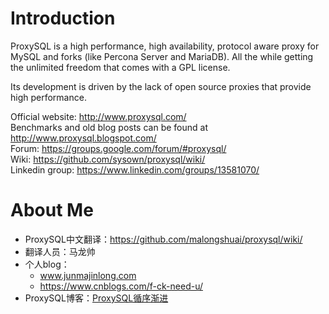 Introduction
============

ProxySQL is a high performance, high availability, protocol aware proxy for MySQL and forks (like Percona Server and MariaDB).
All the while getting the unlimited freedom that comes with a GPL license.

Its development is driven by the lack of open source proxies that provide high performance.  

Official website: http://www.proxysql.com/  
Benchmarks and old blog posts can be found at http://www.proxysql.blogspot.com/  
Forum: https://groups.google.com/forum/#proxysql/  
Wiki: https://github.com/sysown/proxysql/wiki/  
Linkedin group: https://www.linkedin.com/groups/13581070/

About Me
======

- ProxySQL中文翻译：https://github.com/malongshuai/proxysql/wiki/
- 翻译人员：马龙帅
- 个人blog：
    - www.junmajinlong.com
    - https://www.cnblogs.com/f-ck-need-u/
- ProxySQL博客：[ProxySQL循序渐进](https://www.cnblogs.com/f-ck-need-u/p/7586194.html#middleware)
